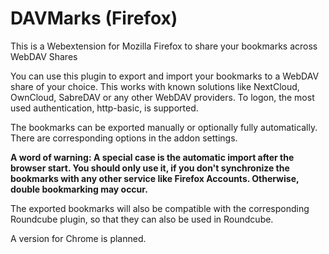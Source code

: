 # DAVMarks (Firefox)
This is a Webextension for Mozilla Firefox to share your bookmarks across WebDAV Shares

You can use this plugin to export and import your bookmarks to a WebDAV share of your choice. This works with known solutions like NextCloud, OwnCloud, SabreDAV or any other WebDAV providers. To logon, the most used authentication, http-basic, is supported.

The bookmarks can be exported manually or optionally fully automatically. There are corresponding options in the addon settings.

**A word of warning: A special case is the automatic import after the browser start. You should only use it, if you don't synchronize the bookmarks with any other service like Firefox Accounts. Otherwise, double bookmarking may occur.**

The exported bookmarks will also be compatible with the corresponding Roundcube plugin, so that they can also be used in Roundcube.

A version for Chrome is planned.
